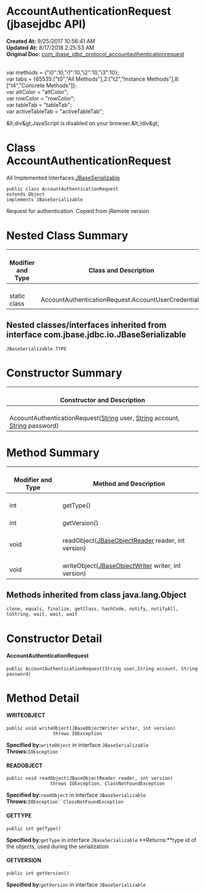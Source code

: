 # AccountAuthenticationRequest (jbasejdbc API)

**Created At:** 9/25/2017 10:56:41 AM  
**Updated At:** 8/17/2018 2:25:53 AM  
**Original Doc:** [com_jbase_jdbc_protocol_accountauthenticationrequest](https://docs.jbase.com/39240-protocol/com_jbase_jdbc_protocol_accountauthenticationrequest)  

<!--<br>    try {<br>        if (location.href.indexOf('is-external=true') == -1) {<br>            parent.document.title="AccountAuthenticationRequest (jbasejdbc   API)";<br>        }<br>    }<br>    catch(err) {<br>    }<br>//--><br>var methods = {"i0":10,"i1":10,"i2":10,"i3":10};<br>var tabs = {65535:["t0","All Methods"],2:["t2","Instance Methods"],8:["t4","Concrete Methods"]};<br>var altColor = "altColor";<br>var rowColor = "rowColor";<br>var tableTab = "tableTab";<br>var activeTableTab = "activeTableTab";&amp;lt;div&amp;gt;JavaScript is disabled on your browser.&amp;lt;/div&amp;gt;


# Class AccountAuthenticationRequest
All Implemented Interfaces:[JBaseSerializable](./../../io/jbaseserializable-%28jbasejdbc-api%29 "interface in com.jbase.jdbc.io")
```
public class AccountAuthenticationRequest
extends Object
implements JBaseSerializable
```

Request for authentication. Copied from jRemote version




# Nested Class Summary


| <br>Modifier and Type<br> | <br>Class and Description<br> |
| --- | --- |
| <br>static class<br> | <br>AccountAuthenticationRequest.AccountUserCredentials<br> |




### 


## Nested classes/interfaces inherited from interface com.jbase.jdbc.io.JBaseSerializable
`JBaseSerializable.TYPE`






### 


# Constructor Summary


| <br>Constructor and Description<br> |
| --- |
| <br>AccountAuthenticationRequest([String](http://java.sun.com/j2se/1.5.0/docs/api/java/lang/String.html?is-external=true "class or interface in java.lang") user, [String](http://java.sun.com/j2se/1.5.0/docs/api/java/lang/String.html?is-external=true "class or interface in java.lang") account, [String](http://java.sun.com/j2se/1.5.0/docs/api/java/lang/String.html?is-external=true "class or interface in java.lang") password)<br> |






# Method Summary


| <br>Modifier and Type<br> | <br>Method and Description<br> |
| --- | --- |
| <br>int<br> | <br>getType()<br> |
| <br>int<br> | <br>getVersion()<br> |
| <br>void<br> | <br>readObject([JBaseObjectReader](./../../io/jbaseobjectreader-%28jbasejdbc-api%29 "interface in com.jbase.jdbc.io") reader, int version)<br> |
| <br>void<br> | <br>writeObject([JBaseObjectWriter](./../../io/jbaseobjectwriter-%28jbasejdbc-api%29 "interface in com.jbase.jdbc.io") writer, int version)<br> |




### 


## Methods inherited from class java.lang.Object
`clone, equals, finalize, getClass, hashCode, notify, notifyAll, toString, wait, wait, wait`

# Constructor Detail

#### **AccountAuthenticationRequest**

```
public AccountAuthenticationRequest(String user,String account, String password)
```



# Method Detail

#### **WRITEOBJECT**

```
public void writeObject(JBaseObjectWriter writer, int version)
                 throws IOException
```

**Specified by:**`writeObject` in interface `JBaseSerializable`
**Throws:**`IOException`


#### **READOBJECT**

```
public void readObject(JBaseObjectReader reader, int version)
                throws IOException, ClassNotFoundException
```

**Specified by:**`readObject` in interface `JBaseSerializable`
**Throws:**`IOException``ClassNotFoundException`
#### 


#### 


#### GETTYPE

```
public int getType()
```

**Specified by:**`getType` in interface `JBaseSerializable`
**Returns:**type id of the objects, used during the serialization
#### 




#### **GETVERSION**

```
public int getVersion()
```

**Specified by:**`getVersion` in interface `JBaseSerializable`
